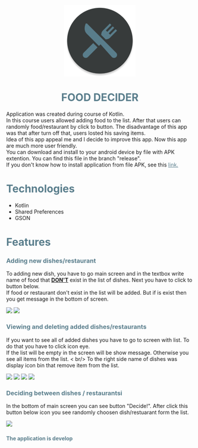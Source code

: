 <body>
<div style="display: flex;justify-content: center; text-align:center">
<img src="app/src/main/res/mipmap-xxxhdpi/ic_launcher_round.png" alt="logo"/>
</div>
<h1 style="text-align:center; color: #5a7e8c">FOOD DECIDER</h1>
<p>
Application was created during course of Kotlin.<br/>
In this course users allowed adding food to the list. After that users can randomly food/restaurant by click to button. The disadvantage of this app was that after turn off that, users losted his saving items.<br/>
Idea of this app appeal me and I decide to improve this app. Now this app are much more user friendly.<br/>
You can download and install to your android device by file with APK extention. You can find this file in the branch "release".<br/>
If you don't know how to install application from file APK, see this
<a href="https://developer.android.com/distribute/marketing-tools/alternative-distribution#unknown-sources" style="color: #5a7e8c">link.</a>
</p>

<h1 style="color: #5a7e8c">Technologies</h1>
<ul>
<li>Kotlin</li>
<li>Shared Preferences</li>
<li>GSON</li>
</ul>

<h1 style="color: #5a7e8c">Features</h1>

<h3 style="color: #5a7e8c">Adding new dishes/restaurant</h3>
<p>
To adding new dish, you have to go main screen and in the textbox write name of food that <b><u>DON'T</u></b> exist in the list of dishes. Next you have to click to button below. <br/>
If food or restaurant don't exist in the list will be added. But if is exist then you get message in the bottom of screen.
</p>
<div >
<img src="https://user-images.githubusercontent.com/33415084/83849847-5411f600-a710-11ea-8904-e9bd75b958ec.png">
<img src="https://user-images.githubusercontent.com/33415084/83849956-80c60d80-a710-11ea-99eb-28f6e9d09274.png"/>
</div>

<h3 style="color: #5a7e8c">Viewing and deleting added dishes/restaurants</h3>
<p>
If you want to see all of added dishes you have to go to screen with list. To do that you have to click icon eye. <br/>
If the list will be empty in the screen will be show message. Otherwise you see all items from the list. < br/>
To the right side name of dishes was display icon bin that remove item from the list. </p>
<div>
<img src="https://user-images.githubusercontent.com/33415084/83850452-3d1fd380-a711-11ea-8fd7-c23a0b561d02.png">
<img src="https://user-images.githubusercontent.com/33415084/83850448-3beea680-a711-11ea-843a-dbf65629ec9c.png">
<img src="https://user-images.githubusercontent.com/33415084/83850569-6a6c8180-a711-11ea-884c-977103873cf4.png">
<img src="https://user-images.githubusercontent.com/33415084/83855054-d651e880-a717-11ea-853e-6503fa71cdb7.png"/>
</div>

<h3 style="color: #5a7e8c">Deciding between dishes / restaurantsi</h3>
<p>
In the bottom of main screen you can see button "Decide!". After click this button below icon you see randomly choosen dish/restuarant form the list.
</p>
<div>
<img src="https://user-images.githubusercontent.com/33415084/83850452-3d1fd380-a711-11ea-8fd7-c23a0b561d02.png">
</div>

<h4 style="color: #5a7e8c">The application is develop</h4>
</body>